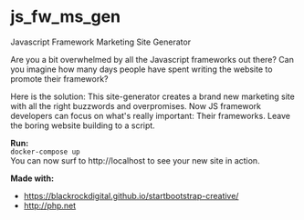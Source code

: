 # js_fw_ms_gen
Javascript Framework Marketing Site Generator

Are you a bit overwhelmed by all the Javascript frameworks out there? Can you imagine how many days people have spent writing the website to promote their framework?

Here is the solution: This site-generator creates a brand new marketing site with all the right buzzwords and overpromises.
Now JS framework developers can focus on what's really important: Their frameworks. Leave the boring website building to a script.    

**Run:**    
`docker-compose up`    
You can now surf to http://localhost to see your new site in action.    

**Made with:**
* https://blackrockdigital.github.io/startbootstrap-creative/         
* http://php.net    

